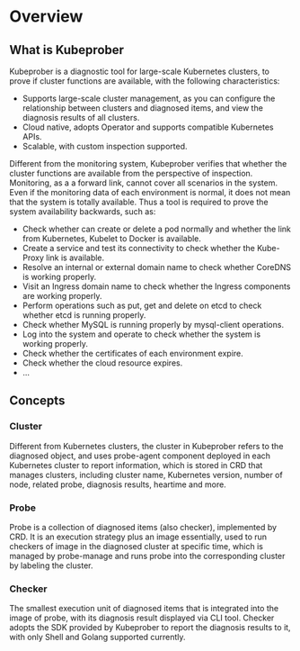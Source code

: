 # Overview

## What is Kubeprober

Kubeprober is a diagnostic tool for large-scale Kubernetes clusters, to prove if cluster functions are available, with the following characteristics:

* Supports large-scale cluster management, as you can configure the relationship between clusters and diagnosed items, and view the diagnosis results of all clusters.
* Cloud native, adopts Operator and supports compatible Kubernetes APIs.
* Scalable, with custom inspection supported.

Different from the monitoring system, Kubeprober verifies that whether the cluster functions are available from the perspective of inspection. Monitoring, as a a forward link, cannot cover all scenarios in the system. Even if the monitoring data of each environment is normal, it does not mean that the system is totally available. Thus a tool is required to prove the system availability backwards, such as:

* Check whether can create or delete a pod normally and whether the link from Kubernetes, Kubelet to Docker is available.
* Create a service and test its connectivity to check whether the Kube-Proxy link is available.
* Resolve an internal or external domain name to check whether CoreDNS is working properly.
* Visit an Ingress domain name to check whether the Ingress components are working properly.
* Perform operations such as put, get and delete on etcd to check whether etcd is running properly.
* Check whether MySQL is running properly by mysql-client operations.
* Log into the system and operate to check whether the system is working properly.
* Check whether the certificates of each environment expire.
* Check whether the cloud resource expires.
* ...

## Concepts

### Cluster

Different from Kubernetes clusters, the cluster in Kubeprober refers to the diagnosed object, and uses probe-agent component deployed in each Kubernetes cluster to report information, which is stored in CRD that manages clusters, including cluster name, Kubernetes version, number of node, related probe, diagnosis results, heartime and more.

### Probe

Probe is a collection of diagnosed items (also checker), implemented by CRD. It is an execution strategy plus an image essentially, used to run checkers of image in the diagnosed cluster at specific time, which is managed by probe-manage and runs probe into the corresponding cluster by labeling the cluster.

### Checker

The smallest execution unit of diagnosed items that is integrated into the image of probe, with its diagnosis result displayed via CLI tool. Checker adopts the SDK provided by Kubeprober to report the diagnosis results to it, with only Shell and Golang supported currently.